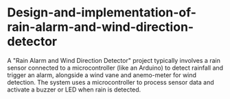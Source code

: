 # Design-and-implementation-of-rain-alarm-and-wind-direction-detector
A "Rain Alarm and Wind Direction Detector" project typically involves a rain sensor connected to a microcontroller (like an Arduino) to detect rainfall and trigger an alarm, alongside a wind vane and anemo-meter for wind detection. The system uses a microcontroller to process sensor data and activate a buzzer or LED when rain is detected.
